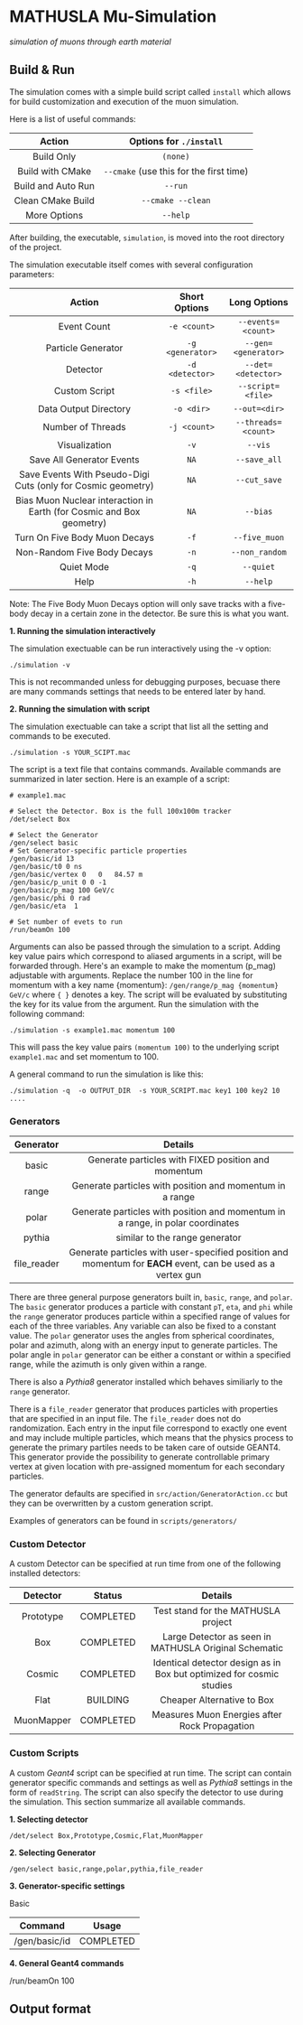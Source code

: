 # MATHUSLA Mu-Simulation


_simulation of muons through earth material_

## Build & Run

The simulation comes with a simple build script called `install` which allows for build customization and execution of the muon simulation.

Here is a list of useful commands:

| Action             | Options for `./install` |
|:------------------:|:-----------------------:|
| Build Only         | `(none)`                |
| Build with CMake   | `--cmake` (use this for the first time)|
| Build and Auto Run | `--run`                 |
| Clean CMake Build  | `--cmake --clean`       |
| More Options       | `--help`                |

After building, the executable, `simulation`, is moved into the root directory of the project.

The simulation executable itself comes with several configuration parameters:

| Action                | Short Options    | Long Options        |
|:---------------------:|:----------------:|:-------------------:|
| Event Count           | `-e <count>`     | `--events=<count>`  |
| Particle Generator    | `-g <generator>` | `--gen=<generator>` |
| Detector              | `-d <detector>`  | `--det=<detector>`  |
| Custom Script         | `-s <file>`      | `--script=<file>`   |
| Data Output Directory | `-o <dir>`       | `--out=<dir>`       |
| Number of Threads     | `-j <count>`     | `--threads=<count>` |
| Visualization         | `-v`             | `--vis`             |
| Save All Generator Events         | `NA` | `--save_all`        |
| Save Events With Pseudo-Digi Cuts (only for Cosmic geometry) | `NA` | `--cut_save`        |
| Bias Muon Nuclear interaction in Earth (for Cosmic and Box geometry) | `NA` | `--bias`        |
| Turn On Five Body Muon Decays     | `-f` | `--five_muon`       |
| Non-Random Five Body Decays       | `-n` | `--non_random`      |
| Quiet Mode            | `-q`             | `--quiet`           |
| Help                  | `-h`             | `--help`            |

Note: The Five Body Muon Decays option will only save tracks with a five-body decay in a certain zone in the detector. Be sure this is what you want.

**1. Running the simulation interactively**

The simulation exectuable can be run interactively using the -v option:

```
./simulation -v
```

This is not recommanded unless for debugging purposes, becuase there are many commands settings that needs to be entered later by hand.

**2. Running the simulation with script**

The simulation exectuable can take a script that list all the setting and commands to be executed. 

```
./simulation -s YOUR_SCIPT.mac
```

The script is a text file that contains commands. Available commands are summarized in later section. Here is an example of a script:

```
# example1.mac

# Select the Detector. Box is the full 100x100m tracker
/det/select Box

# Select the Generator
/gen/select basic
# Set Generator-specific particle properties
/gen/basic/id 13
/gen/basic/t0 0 ns
/gen/basic/vertex 0   0   84.57 m
/gen/basic/p_unit 0 0 -1
/gen/basic/p_mag 100 GeV/c
/gen/basic/phi 0 rad
/gen/basic/eta  1

# Set number of evets to run
/run/beamOn 100
```

Arguments can also be passed through the simulation to a script. Adding key value pairs which correspond to aliased arguments in a script, will be forwarded through. Here's an example to make the momentum (p_mag) adjustable with arguments. Replace the number 100 in the line for momentum with a key name {momentum}:  `/gen/range/p_mag {momentum} GeV/c` where `{ }` denotes a key. The script will be evaluated by substituting the key for its value from the argument. Run the simulation with the following command:

```
./simulation -s example1.mac momentum 100
```

This will pass the key value pairs `(momentum 100)` to the underlying script `example1.mac` and set momentum to 100. 

A general command to run the simulation is like this:

```
./simulation -q  -o OUTPUT_DIR  -s YOUR_SCRIPT.mac key1 100 key2 10 ....
```


### Generators

| Generator  | Details                                               |
|:----------:|:-----------------------------------------------------:|
| basic         | Generate particles with FIXED position and momentum |
| range         | Generate particles with position and momentum in a range|
| polar         | Generate particles with position and momentum in a range, in polar coordinates|
| pythia        | similar to the range generator|
| file_reader   | Generate particles with user-specified position and momentum for **EACH** event, can be used as a vertex gun|

There are three general purpose generators built in, `basic`, `range`, and `polar`. The `basic` generator produces a particle with constant `pT`, `eta`, and `phi` while the `range` generator produces particle within a specified range of values for each of the three variables. Any variable can also be fixed to a constant value. The `polar` generator uses the angles from spherical coordinates, polar and azimuth, along with an energy input to generate particles. The polar angle in `polar` generator can be either a constant or within a specified range, while the azimuth is only given within a range.

There is also a _Pythia8_ generator installed which behaves similiarly to the `range` generator.

There is a `file_reader` generator that produces particles with properties that are specified in an input file. The `file_reader` does not do randomization. Each entry in the input file correspond to exactly one event and may include multiple particles, which means that the physics process to generate the primary partiles needs to be taken care of outside GEANT4. This generator provide the possibility to generate controllable primary vertex at given location with pre-assigned momentum for each secondary particles. 

The generator defaults are specified in `src/action/GeneratorAction.cc` but they can be overwritten by a custom generation script.

Examples of generators can be found in `scripts/generators/`

### Custom Detector

A custom Detector can be specified at run time from one of the following installed detectors:

| Detector   | Status    | Details                                               |
|:----------:|:---------:|:-----------------------------------------------------:|
| Prototype  | COMPLETED | Test stand for the MATHUSLA project                   |
| Box        | COMPLETED | Large Detector as seen in MATHUSLA Original Schematic |
| Cosmic     | COMPLETED | Identical detector design as in Box but optimized for cosmic studies |
| Flat       | BUILDING  | Cheaper Alternative to Box                            |
| MuonMapper | COMPLETED | Measures Muon Energies after Rock Propagation         |

### Custom Scripts

A custom _Geant4_ script can be specified at run time. The script can contain generator specific commands and settings as well as _Pythia8_ settings in the form of `readString`. The script can also specify the detector to use during the simulation. This section summarize all available commands.

**1. Selecting detector**

    /det/select Box,Prototype,Cosmic,Flat,MuonMapper

**2. Selecting Generator**

    /gen/select basic,range,polar,pythia,file_reader

**3. Generator-specific settings**

Basic

| Command    | Usage    |
|:----------:|:---------:|
| /gen/basic/id  | COMPLETED |

**4. General Geant4 commands**

/run/beamOn 100

## Output format

